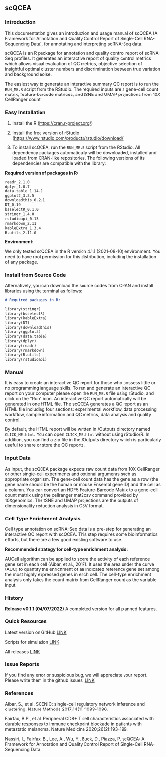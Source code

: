 ## scQCEA

### Introduction 
This documentation gives an introduction and usage manual of scQCEA (A Framework for Annotation and Quality Control Report of Single-Cell RNA-Sequencing Data), for annotating and interpreting scRNA-Seq data.

scQCEA is an R package for annotation and quality control report of scRNA-Seq profiles. It generates an interactive report of quality control metrics which allows visual evaluation of QC metrics, objective selection of insightful optimal cluster numbers and discrimination between true variation and background noise.

The easiest way to generate an interactive summary QC report is to run the `RUN_ME.R` script from the RStudio. The required inputs are a gene-cell count matrix, feature-barcode matrices, and tSNE and UMAP projections from 10X CellRanger count.

### Easy Installation
1. Install the R (https://cran.r-project.org/)

2. Install the free version of rStudio (https://www.rstudio.com/products/rstudio/download/)

3. To install scQCEA, run the `RUN_ME.R` script from the RStudio. All dependency packages automatically will be downloaded, installed and loaded from CRAN-like repositories. The following versions of its dependencies are compatible with the library:

**Required version of packages in R:**

```markdown
readr_2.1.0       
dplyr_1.0.7        
data.table_1.14.2 
ggplot2_3.3.5      
downloadthis_0.2.1
DT_0.19            
bsselectR_0.1.0    
stringr_1.4.0     
rstudioapi_0.13    
rmarkdown_2.11  
kableExtra_1.3.4
R.utils_2.11.0 
```

**Environment:** 

We only tested scQCEA in the R version 4.1.1 (2021-08-10) environment. You need to have root permission for this distribution, including the installation of any package.

### Install from Source Code
Alternatively, you can download the source codes from CRAN and install libraries using the terminal as follows:

```markdown
# Required packages in R:

library(stringr)
library(bsselectR)
library(kableExtra)
library(DT)
library(downloadthis)
library(ggplot2)
library(data.table)
library(dplyr)
library(readr)
library(rmarkdown)
library(R.utils)
library(rstudioapi)
```

### Manual
It is easy to create an interactive QC report for those who possess little or no programming language skills. To run and generate an interactive QC report on your computer please open the `RUN_ME.R` file using rStudio, and click on the "Run" icon. An interactive QC report automatically will be generated in one HTML file. The scQCEA generates a QC report as an HTML file including four sections: experimental workflow, data processing workflow, sample information and QC metrics, data analysis and quality control.

By default, the HTML report will be written in /Outputs directory named `CLICK_ME.html`. You can open `CLICK_ME.html` without using rStudio/R. In addition, you can find a zip file in the /Outputs directory which is particularly useful to share or store the QC reports. 

### Input Data
As input, the scQCEA package expects raw count data from 10X CellRanger or other single-cell experiments and optional arguments such as appropriate organism. The gene-cell count data has the gene as a row (the gene name should be the human or mouse Ensembl gene ID) and the cell as a column. You can convert an HDF5 Feature-Barcode Matrix to a gene-cell count matrix using the cellranger mat2csv command provided by 10Xgenomics. The tSNE and UMAP projections are the outputs of dimensionality reduction analysis in CSV format.

### Cell Type Enrichment Analysis
Cell type annotation on scRNA-Seq data is a pre-step for generating an interactive QC report with scQCEA. This step requires some bioinformatics efforts, but there are a few good existing software to use.

**Recommended strategy for cell-type enrichment analysis:**

AUCell algorithm can be applied to score the activity of each reference gene set in each cell (Aibar, et al., 2017). It uses the area under the curve (AUC) to quantify the enrichment of an indicated reference gene set among the most highly expressed genes in each cell. The cell-type enrichment analysis only takes the count matrix from CellRanger count as the variable input.

### History
**Release v0.1.1 (04/07/2022)**
A completed version for all planned features.

### Quick Resources
Latest version on GitHub [LINK](https://github.com/isarnassiri/scQCEA/)

Scripts for simulation [LINK](https://github.com/single-cell-genetics/vireo/tree/master/simulate)

All releases [LINK](https://pypi.org/project/vireoSNP/#history)

### Issue Reports
If you find any error or suspicious bug, we will appreciate your report. Please write them in the github issues: [LINK](https://github.com/isarnassiri/scQCEA/issues)

### References
Aibar, S., et al. SCENIC: single-cell regulatory network inference and clustering. Nature Methods 2017;14(11):1083-1086.

Fairfax, B.P., et al. Peripheral CD8+ T cell characteristics associated with durable responses to immune checkpoint blockade in patients with metastatic melanoma. Nature Medicine 2020;26(2):193-199.

Nassiri, I., Fairfax, B., Lee, A., Wu, Y., Buck, D., Piazza, P. scQCEA: A Framework for Annotation and Quality Control Report of Single-Cell RNA-Sequencing Data. 


